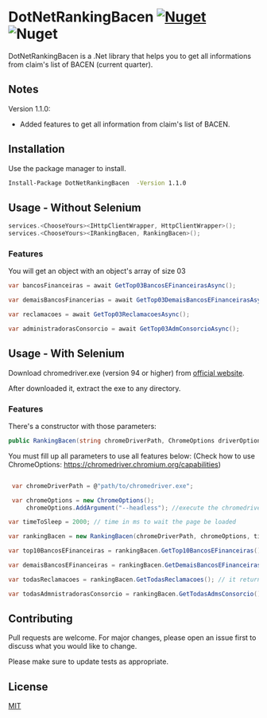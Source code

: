 # DotNetRankingBacen [![Nuget](https://img.shields.io/nuget/v/DotNetRankingBacen)](https://www.nuget.org/packages/DotNetRankingBacen/) ![Nuget](https://img.shields.io/nuget/dt/DotNetRankingBacen)

DotNetRankingBacen is a .Net library that helps you to get all informations from claim's list of BACEN (current quarter).

## Notes
Version 1.1.0:

- Added features to get all information from claim's list of BACEN.

## Installation

Use the package manager to install.

```bash
Install-Package DotNetRankingBacen  -Version 1.1.0
```

## Usage - Without Selenium

```C#
services.<ChooseYours><IHttpClientWrapper, HttpClientWrapper>();
services.<ChooseYours><IRankingBacen, RankingBacen>();

```

### Features
You will get an object with an object's array of size 03
```C#
var bancosFinanceiras = await GetTop03BancosEFinanceirasAsync();
```
 
```C#
var demaisBancosFinancerias = await GetTop03DemaisBancosEFinanceirasAsync();
```
```C#
var reclamacoes = await GetTop03ReclamacoesAsync();
```
```C#
var administradorasConsorcio = await GetTop03AdmConsorcioAsync();
```
## Usage - With Selenium
Download chromedriver.exe (version 94 or higher) from [official website](https://chromedriver.chromium.org/downloads).

After downloaded it, extract the exe to any directory.

### Features
There's a constructor with those parameters:
```C#
public RankingBacen(string chromeDriverPath, ChromeOptions driverOptions, int timeToSleep) { ... }
```

You must fill up all parameters to use all features below:
(Check how to use ChromeOptions: https://chromedriver.chromium.org/capabilities)
```C#

 var chromeDriverPath = @"path/to/chromedriver.exe";

 var chromeOptions = new ChromeOptions();
     chromeOptions.AddArgument("--headless"); //execute the chromedriver without open the browser

var timeToSleep = 2000; // time in ms to wait the page be loaded

var rankingBacen = new RankingBacen(chromeDriverPath, chromeOptions, timeToSleep);

var top10BancosEFinanceiras = rankingBacen.GetTop10BancosEFinanceiras(); // it returns the full list of Bancos e Financeiras from BACEN

var demaisBancosEFinanceiras = rankingBacen.GetDemaisBancosEFinanceiras(); // it returns the full list of Demais Bancos e Financeiras from BACEN

var todasReclamacoes = rankingBacen.GetTodasReclamacoes(); // it returns the full list of Reclamacoes from BACEN

var todasAdmnistradorasConsorcio = rankingBacen.GetTodasAdmsConsorcio(); // it returns the full list of Administradoras de Consorcio from BACEN
```

## Contributing
Pull requests are welcome. For major changes, please open an issue first to discuss what you would like to change.

Please make sure to update tests as appropriate.

## License
[MIT](https://choosealicense.com/licenses/mit/)
